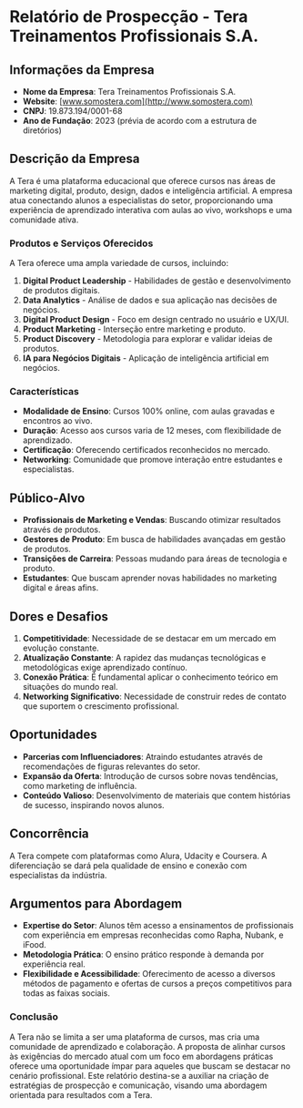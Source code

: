 # Relatório de Prospecção - Tera Treinamentos Profissionais S.A.

## Informações da Empresa
- **Nome da Empresa**: Tera Treinamentos Profissionais S.A.
- **Website**: [www.somostera.com](http://www.somostera.com)
- **CNPJ**: 19.873.194/0001-68
- **Ano de Fundação**: 2023 (prévia de acordo com a estrutura de diretórios)

## Descrição da Empresa
A Tera é uma plataforma educacional que oferece cursos nas áreas de marketing digital, produto, design, dados e inteligência artificial. A empresa atua conectando alunos a especialistas do setor, proporcionando uma experiência de aprendizado interativa com aulas ao vivo, workshops e uma comunidade ativa.

### Produtos e Serviços Oferecidos
A Tera oferece uma ampla variedade de cursos, incluindo:
1. **Digital Product Leadership** - Habilidades de gestão e desenvolvimento de produtos digitais.
2. **Data Analytics** - Análise de dados e sua aplicação nas decisões de negócios.
3. **Digital Product Design** - Foco em design centrado no usuário e UX/UI.
4. **Product Marketing** - Interseção entre marketing e produto.
5. **Product Discovery** - Metodologia para explorar e validar ideias de produtos.
6. **IA para Negócios Digitais** - Aplicação de inteligência artificial em negócios.

### Características
- **Modalidade de Ensino**: Cursos 100% online, com aulas gravadas e encontros ao vivo.
- **Duração**: Acesso aos cursos varia de 12 meses, com flexibilidade de aprendizado.
- **Certificação**: Oferecendo certificados reconhecidos no mercado.
- **Networking**: Comunidade que promove interação entre estudantes e especialistas.

## Público-Alvo
- **Profissionais de Marketing e Vendas**: Buscando otimizar resultados através de produtos.
- **Gestores de Produto**: Em busca de habilidades avançadas em gestão de produtos.
- **Transições de Carreira**: Pessoas mudando para áreas de tecnologia e produto.
- **Estudantes**: Que buscam aprender novas habilidades no marketing digital e áreas afins.

## Dores e Desafios
1. **Competitividade**: Necessidade de se destacar em um mercado em evolução constante.
2. **Atualização Constante**: A rapidez das mudanças tecnológicas e metodológicas exige aprendizado contínuo.
3. **Conexão Prática**: É fundamental aplicar o conhecimento teórico em situações do mundo real.
4. **Networking Significativo**: Necessidade de construir redes de contato que suportem o crescimento profissional.

## Oportunidades
- **Parcerias com Influenciadores**: Atraindo estudantes através de recomendações de figuras relevantes do setor.
- **Expansão da Oferta**: Introdução de cursos sobre novas tendências, como marketing de influência.
- **Conteúdo Valioso**: Desenvolvimento de materiais que contem histórias de sucesso, inspirando novos alunos.

## Concorrência
A Tera compete com plataformas como Alura, Udacity e Coursera. A diferenciação se dará pela qualidade de ensino e conexão com especialistas da indústria.

## Argumentos para Abordagem
- **Expertise do Setor**: Alunos têm acesso a ensinamentos de profissionais com experiência em empresas reconhecidas como Rapha, Nubank, e iFood.
- **Metodologia Prática**: O ensino prático responde à demanda por experiência real.
- **Flexibilidade e Acessibilidade**: Oferecimento de acesso a diversos métodos de pagamento e ofertas de cursos a preços competitivos para todas as faixas sociais.

### Conclusão
A Tera não se limita a ser uma plataforma de cursos, mas cria uma comunidade de aprendizado e colaboração. A proposta de alinhar cursos às exigências do mercado atual com um foco em abordagens práticas oferece uma oportunidade ímpar para aqueles que buscam se destacar no cenário profissional. Este relatório destina-se a auxiliar na criação de estratégias de prospecção e comunicação, visando uma abordagem orientada para resultados com a Tera.